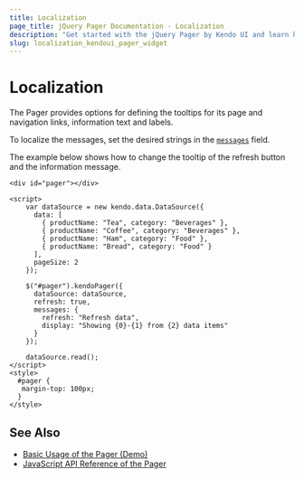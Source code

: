 ```yaml
---
title: Localization
page_title: jQuery Pager Documentation - Localization
description: "Get started with the jQuery Pager by Kendo UI and learn how to localize the text of its messages."
slug: localization_kendoui_pager_widget
---
```


# Localization

The Pager provides options for defining the tooltips for its page and navigation links, information text and labels.

To localize the messages, set the desired strings in the [`messages`](/api/javascript/ui/pager/configuration/messages) field.

The example below shows how to change the tooltip of the refresh button and the information message.

```dojo
<div id="pager"></div>

<script>
    var dataSource = new kendo.data.DataSource({
      data: [
        { productName: "Tea", category: "Beverages" },
        { productName: "Coffee", category: "Beverages" },
        { productName: "Ham", category: "Food" },
        { productName: "Bread", category: "Food" }
      ],
      pageSize: 2
    });

    $("#pager").kendoPager({
      dataSource: dataSource,
      refresh: true,
      messages: {
        refresh: "Refresh data",
        display: "Showing {0}-{1} from {2} data items"
      }
    });

    dataSource.read();
</script>
<style>
  #pager {
   margin-top: 100px;
  }
</style>
```

## See Also

* [Basic Usage of the Pager (Demo)](https://demos.telerik.com/kendo-ui/pager/index)
* [JavaScript API Reference of the Pager](/api/javascript/ui/pager)
